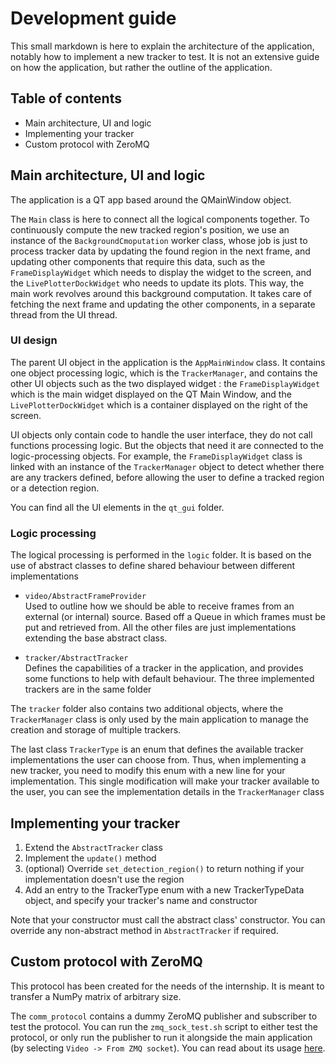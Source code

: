 # Development guide
This small markdown is here to explain the architecture of the application,
notably how to implement a new tracker to test. It is not an extensive guide on how the
application, but rather the outline of the application.

## Table of contents
- Main architecture, UI and logic
- Implementing your tracker
- Custom protocol with ZeroMQ

## Main architecture, UI and logic
The application is a QT app based around the QMainWindow object.

The `Main` class is here to connect all the logical components together.
To continuously compute the new tracked region's position, we use an instance
of the `BackgroundCmoputation` worker class, whose job is just to process tracker
data by updating the found region in the next frame, and updating other components
that require this data, such as the `FrameDisplayWidget` which needs to display the widget
to the screen, and the `LivePlotterDockWidget` who needs to update its plots.
This way, the main work revolves around this background computation. It takes care of fetching
the next frame and updating the other components, in a separate thread from the UI thread.

### UI design
The parent UI object in the application is the `AppMainWindow` class. It contains
one object processing logic, which is the `TrackerManager`, and contains the other
UI objects such as the two displayed widget : the `FrameDisplayWidget` which is the main
widget displayed on the QT Main Window, and the `LivePlotterDockWidget` which is a container
displayed on the right of the screen.

UI objects only contain code to handle the user interface, they do not call functions
processing logic. But the objects that need it are connected to the logic-processing objects.
For example, the `FrameDisplayWidget` class is linked with an instance of the `TrackerManager` object
to detect whether there are any trackers defined, before allowing the user to define a tracked region
or a detection region.

You can find all the UI elements in the `qt_gui` folder.

### Logic processing

The logical processing is performed in the `logic` folder. It is based on the
use of abstract classes to define shared behaviour between different implementations


- `video/AbstractFrameProvider`  
Used to outline how we should be able to receive frames
from an external (or internal) source. Based off a Queue in which frames
must be put and retrieved from.
All the other files are just implementations extending the base
abstract class.


- `tracker/AbstractTracker`  
Defines the capabilities of a tracker in the application, and provides
some functions to help with default behaviour.
The three implemented trackers are in the same folder


The `tracker` folder also contains two additional objects,
where the `TrackerManager` class is only used by the
main application to manage the creation and storage of multiple trackers.

The last class `TrackerType` is an enum that defines the available tracker
implementations the user can choose from. Thus, when implementing a new
tracker, you need to modify this enum with a new line for your implementation.
This single modification will make your tracker available to the user, you can
see the implementation details in the `TrackerManager` class

## Implementing your tracker
1. Extend the `AbstractTracker` class 
2. Implement the `update()` method
3. (optional) Override `set_detection_region()` to return nothing if your implementation doesn't use the region
4. Add an entry to the TrackerType enum with a new TrackerTypeData object, and specify your tracker's name and constructor

Note that your constructor must call the abstract class' constructor.
You can override any non-abstract method in `AbstractTracker` if required.

## Custom protocol with ZeroMQ
This protocol has been created for the needs of the internship. It is meant to transfer
a NumPy matrix of arbitrary size.

The `comm_protocol` contains a dummy ZeroMQ publisher and subscriber to test the protocol.
You can run the `zmq_sock_test.sh` script to either test the protocol, or only run the publisher
to run it alongside the main application (by selecting `Video -> From ZMQ socket`).
You can read about its usage [here](../custom_integrations/tixier_mita_lab/README.md).
